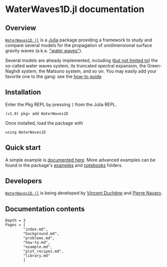# WaterWaves1D.jl documentation



## Overview

[`WaterWaves1D.jl`](https://github.com/WaterWavesModels/WaterWaves1D.jl/) is a [Julia](https://julialang.org/) package providing a framework to study and compare several models for the propagation of unidimensional surface gravity waves (a.k.a. ["water waves"](background.md#Water-waves)).

Several models are already implemented, including ([but not limited to](background.md#Models)) the so-called water waves system, its truncated spectral expansion, the Green-Naghdi system, the Matsuno system, and so on. You may easily add your favorite one to the gang: see the [how-to guide](how-to.md#build-your-model).

## Installation

Enter the Pkg REPL by pressing `]` from the Julia REPL.
~~~
(v1.8) pkg> add WaterWaves1D
~~~

Once installed, load the package with
```@repl
using WaterWaves1D
```

## Quick start

A simple example is [documented here](example.md). More advanced examples can be found in the package's [examples](https://github.com/WaterWavesModels/WaterWaves1D.jl/tree/master/examples) and [notebooks](https://github.com/WaterWavesModels/WaterWaves1D.jl/tree/master/notebooks) folders.


## Developers

[`WaterWaves1D.jl`](https://github.com/WaterWavesModels/WaterWaves1D.jl/) is being developed by [Vincent Duchêne](https://perso.univ-rennes1.fr/vincent.duchene/) and [Pierre Navaro](https://github.com/pnavaro).

## Documentation contents

```@contents
Depth = 3
Pages = [
        "index.md",
        "background.md",
        "problems.md",
        "how-to.md",
        "example.md",
        "plot_recipes.md",
        "library.md"
        ]
```
